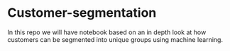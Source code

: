 # Customer-segmentation
In this repo we will have notebook based on an in depth look at how customers can be segmented into unique groups using machine learning.  
